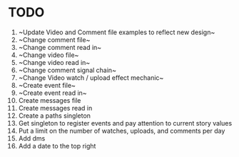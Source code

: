 # TODO

1. ~Update Video and Comment file examples to reflect new design~
2. ~Change comment file~
3. ~Change comment read in~
4. ~Change video file~
5. ~Change video read in~
6. ~Change comment signal chain~
7. ~Change Video watch / upload effect mechanic~
8. ~Create event file~
9. ~Create event read in~
10. Create messages file
11. Create messages read in
12. Create a paths singleton
13. Get singleton to register events and pay attention to current story values
14. Put a limit on the number of watches, uploads, and comments per day
15. Add dms
16. Add a date to the top right
